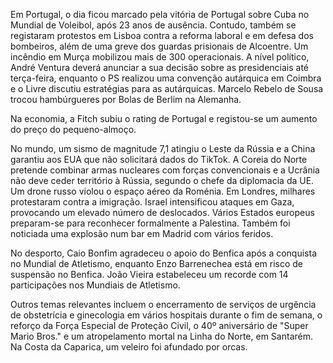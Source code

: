 Em Portugal, o dia ficou marcado pela vitória de Portugal sobre Cuba no Mundial de Voleibol, após 23 anos de ausência. Contudo, também se registaram protestos em Lisboa contra a reforma laboral e em defesa dos bombeiros, além de uma greve dos guardas prisionais de Alcoentre. Um incêndio em Murça mobilizou mais de 300 operacionais. A nível político, André Ventura deverá anunciar a sua decisão sobre as presidenciais até terça-feira, enquanto o PS realizou uma convenção autárquica em Coimbra e o Livre discutiu estratégias para as autárquicas. Marcelo Rebelo de Sousa trocou hambúrgueres por Bolas de Berlim na Alemanha.

Na economia, a Fitch subiu o rating de Portugal e registou-se um aumento do preço do pequeno-almoço.

No mundo, um sismo de magnitude 7,1 atingiu o Leste da Rússia e a China garantiu aos EUA que não solicitará dados do TikTok. A Coreia do Norte pretende combinar armas nucleares com forças convencionais e a Ucrânia não deve ceder território à Rússia, segundo o chefe da diplomacia da UE. Um drone russo violou o espaço aéreo da Roménia. Em Londres, milhares protestaram contra a imigração. Israel intensificou ataques em Gaza, provocando um elevado número de deslocados. Vários Estados europeus preparam-se para reconhecer formalmente a Palestina. Também foi noticiada uma explosão num bar em Madrid com vários feridos.

No desporto, Caio Bonfim agradeceu o apoio do Benfica após a conquista no Mundial de Atletismo, enquanto Enzo Barrenechea está em risco de suspensão no Benfica. João Vieira estabeleceu um recorde com 14 participações nos Mundiais de Atletismo.

Outros temas relevantes incluem o encerramento de serviços de urgência de obstetrícia e ginecologia em vários hospitais durante o fim de semana, o reforço da Força Especial de Proteção Civil, o 40º aniversário de "Super Mario Bros." e um atropelamento mortal na Linha do Norte, em Santarém. Na Costa da Caparica, um veleiro foi afundado por orcas.